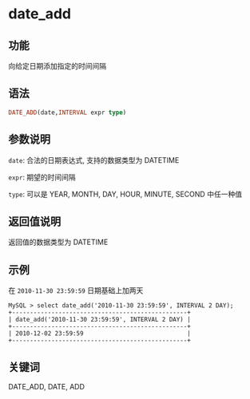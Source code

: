 # date_add

## 功能

向给定日期添加指定的时间间隔

## 语法

```Haskell
DATE_ADD(date,INTERVAL expr type)
```

## 参数说明

`date`: 合法的日期表达式, 支持的数据类型为 DATETIME

`expr`: 期望的时间间隔

`type`: 可以是 YEAR, MONTH, DAY, HOUR, MINUTE, SECOND 中任一种值

## 返回值说明

返回值的数据类型为 DATETIME

## 示例

在 `2010-11-30 23:59:59` 日期基础上加两天

```Plain Text
MySQL > select date_add('2010-11-30 23:59:59', INTERVAL 2 DAY);
+-------------------------------------------------+
| date_add('2010-11-30 23:59:59', INTERVAL 2 DAY) |
+-------------------------------------------------+
| 2010-12-02 23:59:59                             |
+-------------------------------------------------+
```

## 关键词

DATE_ADD, DATE, ADD
